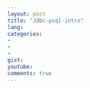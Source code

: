```yaml
---
layout: post
title: "Jdbc-psql-intro"
lang: 
categories:
- 
- 
- 
gist: 
youtube: 
comments: true
---
```


